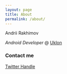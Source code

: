 ```yaml
---
layout: page
title: About
permalink: /about/
---
```


Andrii Rakhimov 

*Android Developer* @ [Uklon](http://uklon.com.ua/)

### Contact me

[Twitter Handle](https://twitter.com/_ar_g)